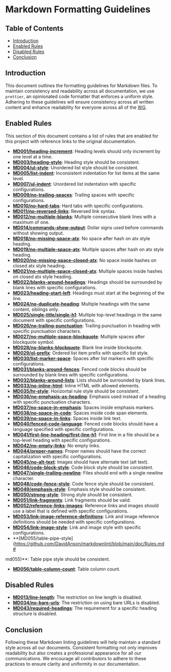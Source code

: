 # Markdown Formatting Guidelines

## Table of Contents

- [Introduction](#introduction)
- [Enabled Rules](#enabled-rules)
- [Disabled Rules](#disabled-rules)
- [Conclusion](#conclusion)

## Introduction

This document outlines the formatting guidelines for Markdown files. To maintain consistency and readability across all documentation, we use `prettier`, an opinionated code formatter that enforces a uniform style. Adhering to these guidelines will ensure consistency across all written content and enhance readability for everyone across all of the [WG].

## Enabled Rules

This section of this document contains a list of rules that are enabled for this project with reference links to the original documentation.

- **[MD001/heading-increment](https://github.com/DavidAnson/markdownlint/blob/main/doc/Rules.md#md001)**: Heading levels should only increment by one level at a time.
- **[MD003/heading-style](https://github.com/DavidAnson/markdownlint/blob/main/doc/Rules.md#md003)**: Heading style should be consistent.
- **[MD004/ul-style](https://github.com/DavidAnson/markdownlint/blob/main/doc/Rules.md#md004)**: Unordered list style should be consistent.
- **[MD005/list-indent](https://github.com/DavidAnson/markdownlint/blob/main/doc/Rules.md#md005)**: Inconsistent indentation for list items at the same level.
- **[MD007/ul-indent](https://github.com/DavidAnson/markdownlint/blob/main/doc/Rules.md#md007)**: Unordered list indentation with specific configurations.
- **[MD009/no-trailing-spaces](https://github.com/DavidAnson/markdownlint/blob/main/doc/Rules.md#md009)**: Trailing spaces with specific configurations.
- **[MD010/no-hard-tabs](https://github.com/DavidAnson/markdownlint/blob/main/doc/Rules.md#md010)**: Hard tabs with specific configurations.
- **[MD011/no-reversed-links](https://github.com/DavidAnson/markdownlint/blob/main/doc/Rules.md#md011)**: Reversed link syntax.
- **[MD012/no-multiple-blanks](https://github.com/DavidAnson/markdownlint/blob/main/doc/Rules.md#md012)**: Multiple consecutive blank lines with a maximum of one.
- **[MD014/commands-show-output](https://github.com/DavidAnson/markdownlint/blob/main/doc/Rules.md#md014)**: Dollar signs used before commands without showing output.
- **[MD018/no-missing-space-atx](https://github.com/DavidAnson/markdownlint/blob/main/doc/Rules.md#md018)**: No space after hash on atx style heading.
- **[MD019/no-multiple-space-atx](https://github.com/DavidAnson/markdownlint/blob/main/doc/Rules.md#md019)**: Multiple spaces after hash on atx style heading.
- **[MD020/no-missing-space-closed-atx](https://github.com/DavidAnson/markdownlint/blob/main/doc/Rules.md#md020)**: No space inside hashes on closed atx style heading.
- **[MD021/no-multiple-space-closed-atx](https://github.com/DavidAnson/markdownlint/blob/main/doc/Rules.md#md021)**: Multiple spaces inside hashes on closed atx style heading.
- **[MD022/blanks-around-headings](https://github.com/DavidAnson/markdownlint/blob/main/doc/Rules.md#md022)**: Headings should be surrounded by blank lines with specific configurations.
- **[MD023/heading-start-left](https://github.com/DavidAnson/markdownlint/blob/main/doc/Rules.md#md023)**: Headings must start at the beginning of the line.
- **[MD024/no-duplicate-heading](https://github.com/DavidAnson/markdownlint/blob/main/doc/Rules.md#md024)**: Multiple headings with the same content, siblings only.
- **[MD025/single-title/single-h1](https://github.com/DavidAnson/markdownlint/blob/main/doc/Rules.md#md025)**: Multiple top-level headings in the same document with specific configurations.
- **[MD026/no-trailing-punctuation](https://github.com/DavidAnson/markdownlint/blob/main/doc/Rules.md#md026)**: Trailing punctuation in heading with specific punctuation characters.
- **[MD027/no-multiple-space-blockquote](https://github.com/DavidAnson/markdownlint/blob/main/doc/Rules.md#md027)**: Multiple spaces after blockquote symbol.
- **[MD028/no-blanks-blockquote](https://github.com/DavidAnson/markdownlint/blob/main/doc/Rules.md#md028)**: Blank line inside blockquote.
- **[MD029/ol-prefix](https://github.com/DavidAnson/markdownlint/blob/main/doc/Rules.md#md029)**: Ordered list item prefix with specific list style.
- **[MD030/list-marker-space](https://github.com/DavidAnson/markdownlint/blob/main/doc/Rules.md#md030)**: Spaces after list markers with specific configurations.
- **[MD031/blanks-around-fences](https://github.com/DavidAnson/markdownlint/blob/main/doc/Rules.md#md031)**: Fenced code blocks should be surrounded by blank lines with specific configurations.
- **[MD032/blanks-around-lists](https://github.com/DavidAnson/markdownlint/blob/main/doc/Rules.md#md032)**: Lists should be surrounded by blank lines.
- **[MD033/no-inline-html](https://github.com/DavidAnson/markdownlint/blob/main/doc/Rules.md#md033)**: Inline HTML with allowed elements.
- **[MD035/hr-style](https://github.com/DavidAnson/markdownlint/blob/main/doc/Rules.md#md035)**: Horizontal rule style should be consistent.
- **[MD036/no-emphasis-as-heading](https://github.com/DavidAnson/markdownlint/blob/main/doc/Rules.md#md036)**: Emphasis used instead of a heading with specific punctuation characters.
- **[MD037/no-space-in-emphasis](https://github.com/DavidAnson/markdownlint/blob/main/doc/Rules.md#md037)**: Spaces inside emphasis markers.
- **[MD038/no-space-in-code](https://github.com/DavidAnson/markdownlint/blob/main/doc/Rules.md#md038)**: Spaces inside code span elements.
- **[MD039/no-space-in-links](https://github.com/DavidAnson/markdownlint/blob/main/doc/Rules.md#md039)**: Spaces inside link text.
- **[MD040/fenced-code-language](https://github.com/DavidAnson/markdownlint/blob/main/doc/Rules.md#md040)**: Fenced code blocks should have a language specified with specific configurations.
- **[MD041/first-line-heading/first-line-h1](https://github.com/DavidAnson/markdownlint/blob/main/doc/Rules.md#md041)**: First line in a file should be a top-level heading with specific configurations.
- **[MD042/no-empty-links](https://github.com/DavidAnson/markdownlint/blob/main/doc/Rules.md#md042)**: No empty links.
- **[MD044/proper-names](https://github.com/DavidAnson/markdownlint/blob/main/doc/Rules.md#md044)**: Proper names should have the correct capitalization with specific configurations.
- **[MD045/no-alt-text](https://github.com/DavidAnson/markdownlint/blob/main/doc/Rules.md#md045)**: Images should have alternate text (alt text).
- **[MD046/code-block-style](https://github.com/DavidAnson/markdownlint/blob/main/doc/Rules.md#md046)**: Code block style should be consistent.
- **[MD047/single-trailing-newline](https://github.com/DavidAnson/markdownlint/blob/main/doc/Rules.md#md047)**: Files should end with a single newline character.
- **[MD048/code-fence-style](https://github.com/DavidAnson/markdownlint/blob/main/doc/Rules.md#md048)**: Code fence style should be consistent.
- **[MD049/emphasis-style](https://github.com/DavidAnson/markdownlint/blob/main/doc/Rules.md#md049)**: Emphasis style should be consistent.
- **[MD050/strong-style](https://github.com/DavidAnson/markdownlint/blob/main/doc/Rules.md#md050)**: Strong style should be consistent.
- **[MD051/link-fragments](https://github.com/DavidAnson/markdownlint/blob/main/doc/Rules.md#md051)**: Link fragments should be valid.
- **[MD052/reference-links-images](https://github.com/DavidAnson/markdownlint/blob/main/doc/Rules.md#md052)**: Reference links and images should use a label that is defined with specific configurations.
- **[MD053/link-image-reference-definitions](https://github.com/DavidAnson/markdownlint/blob/main/doc/Rules.md#md053)**: Link and image reference definitions should be needed with specific configurations.
- **[MD054/link-image-style](https://github.com/DavidAnson/markdownlint/blob/main/doc/Rules.md#md054)**: Link and image style with specific configurations.
- **[MD055/table-pipe-style](https://github.com/DavidAnson/markdownlint/blob/main/doc/Rules.md#

md055)**: Table pipe style should be consistent.
- **[MD056/table-column-count](https://github.com/DavidAnson/markdownlint/blob/main/doc/Rules.md#md056)**: Table column count.

## Disabled Rules

- **[MD013/line-length](https://github.com/DavidAnson/markdownlint/blob/main/doc/Rules.md#md013)**: The restriction on line length is disabled.
- **[MD034/no-bare-urls](https://github.com/DavidAnson/markdownlint/blob/main/doc/Rules.md#md034)**: The restriction on using bare URLs is disabled.
- **[MD043/required-headings](https://github.com/DavidAnson/markdownlint/blob/main/doc/Rules.md#md043)**: The requirement for a specific heading structure is disabled.

## Conclusion

Following these Markdown linting guidelines will help maintain a standard style across all our documents. Consistent formatting not only improves readability but also creates a professional appearance for all our communications. We encourage all contributors to adhere to these practices to ensure clarity and uniformity in our documentation.

[WG]: <../../community-groups.md#working-groups>